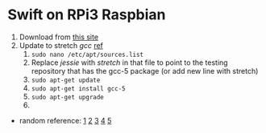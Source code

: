 # Swift on RPi3 Raspbian

1. Download from [this site](http://swift-arm.ddns.net/job/Swift-3.0-Pi3-ARM-Incremental/)
1. Update to stretch *gcc* [ref](https://github.com/doublethinkco/cpp-ethereum-cross/issues/79)
	1. `sudo nano /etc/apt/sources.list`
	1. Replace *jessie* with *stretch* in that file to point to the testing repository that has the gcc-5 package (or add new line with stretch)
	1. `sudo apt-get update`
	1. `sudo apt-get install gcc-5`
	1. `sudo apt-get upgrade`
	1. 






* random reference: [1](https://www.uraimo.com/2016/03/10/swift-3-available-on-armv6-raspberry-1-zero/) [2](http://saygoodnight.com/2016/05/08/building-swift-for-armv6.html) [3](http://blog.andrewmadsen.com/post/136137396480/swift-on-raspberry-pi) [4](http://dev.iachieved.it/iachievedit/swift-3-0-on-raspberry-pi-2-and-3/) [5](http://dev.iachieved.it/iachievedit/building-swift-3-0-on-a-raspberry-pi-3/)
